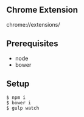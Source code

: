 ## Chrome Extension

chrome://extensions/

## Prerequisites

+ node
+ bower

## Setup

```
$ npm i
$ bower i
$ gulp watch
```